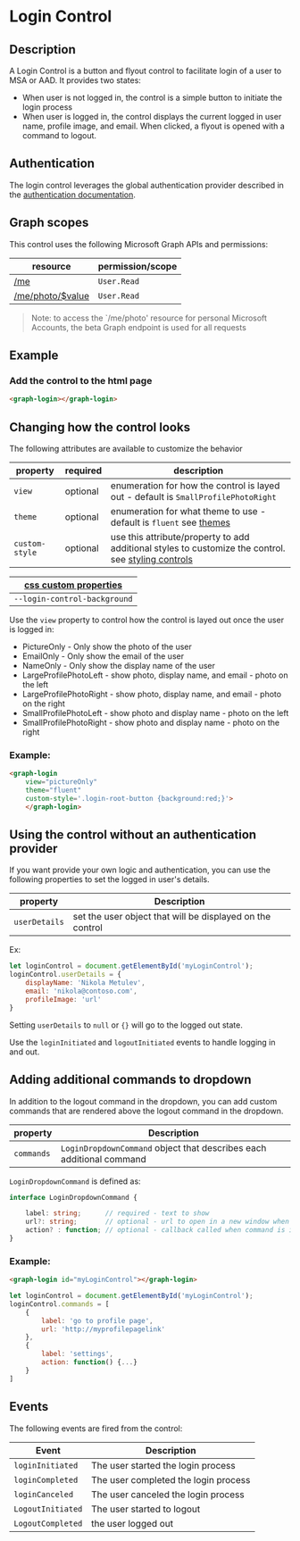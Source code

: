 # Login Control

## Description
A Login Control is a button and flyout control to facilitate login of a user to MSA or AAD. It provides two states:
* When user is not logged in, the control is a simple button to initiate the login process
* When user is logged in, the control displays the current logged in user name, profile image, and email. When clicked, a flyout is opened with a command to logout.

## Authentication

The login control leverages the global authentication provider described in the [authentication documentation](./../authentication.md). 

## Graph scopes

This control uses the following Microsoft Graph APIs and permissions:

| resource | permission/scope |
| - | - |
| [/me](https://docs.microsoft.com/en-us/graph/api/user-get?view=graph-rest-1.0) | `User.Read` |
| [/me/photo/$value](https://docs.microsoft.com/en-us/graph/api/profilephoto-get?view=graph-rest-beta) | `User.Read` |

> Note: to access the `/me/photo' resource for personal Microsoft Accounts, the beta Graph endpoint is used for all requests

## Example

### Add the control to the html page
```html
<graph-login></graph-login>
```

## Changing how the control looks

The following attributes are available to customize the behavior

| property  | required  | description |
| --- | --- | --- |
| `view` | optional | enumeration for how the control is layed out - default is `SmallProfilePhotoRight` |
| `theme` | optional | enumeration for what theme to use - default is `fluent` see [themes](..styling-controls.md#theme/) |
| `custom-style` | optional | use this attribute/property to add additional styles to customize the control. see [styling controls](../styling-controls.md#custom-style/) |


| [css custom properties](../styling-controls.md#css-custom-properties) |
| - |
| `--login-control-background` |

Use the `view` property to control how the control is layed out once the user is logged in:
* PictureOnly - Only show the photo of the user
* EmailOnly - Only show the email of the user
* NameOnly - Only show the display name of the user
* LargeProfilePhotoLeft - show photo, display name, and email - photo on the left
* LargeProfilePhotoRight - show photo, display name, and email - photo on the right
* SmallProfilePhotoLeft - show photo and display name - photo on the left
* SmallProfilePhotoRight - show photo and display name - photo on the right

### Example:
```html
<graph-login
    view="pictureOnly"
    theme="fluent"
    custom-style='.login-root-button {background:red;}'>
    </graph-login>
```

## Using the control without an authentication provider

If you want provide your own logic and authentication, you can use the following properties to set the logged in user's details. 

| property | Description |
| --- | --- |
| `userDetails` | set the user object that will be displayed on the control |

Ex: 

```js
let loginControl = document.getElementById('myLoginControl');
loginControl.userDetails = {
    displayName: 'Nikola Metulev',
    email: 'nikola@contoso.com',
    profileImage: 'url'
}
```

Setting `userDetails` to `null` or `{}` will go to the logged out state.

Use the `loginInitiated` and `logoutInitiated` events to handle logging in and out. 

## Adding additional commands to dropdown

In addition to the logout command in the dropdown, you can add custom commands that are rendered above the logout command in the dropdown.

| property | Description |
| --- | --- |
| `commands` | `LoginDropdownCommand` object that describes each additional command |

`LoginDropdownCommand` is defined as:

```ts
interface LoginDropdownCommand {

    label: string;      // required - text to show
    url?: string;       // optional - url to open in a new window when command is invoked
    action? : function; // optional - callback called when command is invoked
}
```

### Example:
```html
<graph-login id="myLoginControl"></graph-login>
```

```js
let loginControl = document.getElementById('myLoginControl');
loginControl.commands = [
    {
        label: 'go to profile page',
        url: 'http://myprofilepagelink'
    },
    {
        label: 'settings',
        action: function() {...}
    }
]
```

## Events

The following events are fired from the control:

| Event | Description |
| --- | --- |
| `loginInitiated` | The user started the login process |
| `loginCompleted` | The user completed the login process |
| `loginCanceled` | The user canceled the login process |
| `LogoutInitiated` | The user started to logout |
| `LogoutCompleted` | the user logged out |
